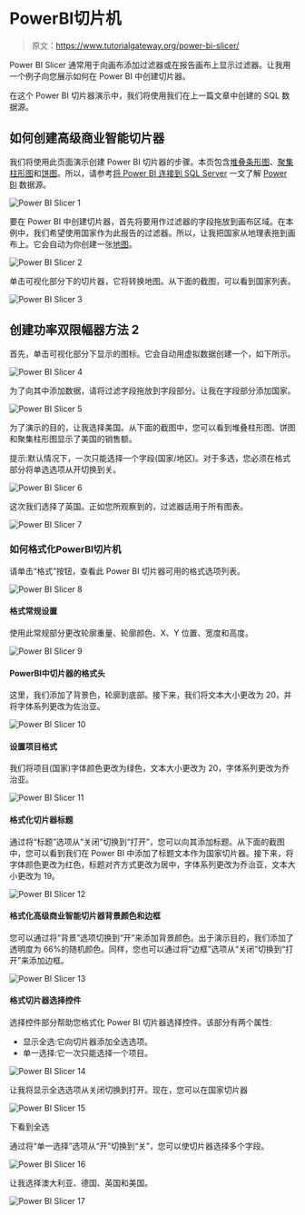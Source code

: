 # PowerBI切片机

> 原文：<https://www.tutorialgateway.org/power-bi-slicer/>

Power BI Slicer 通常用于向画布添加过滤器或在报告画布上显示过滤器。让我用一个例子向您展示如何在 Power BI 中创建切片器。

在这个 Power BI 切片器演示中，我们将使用我们在上一篇文章中创建的 SQL 数据源。

## 如何创建高级商业智能切片器

我们将使用此页面演示创建 Power BI 切片器的步骤。本页包含[堆叠条形图](https://www.tutorialgateway.org/power-bi-stacked-bar-chart/)、[聚集柱形图](https://www.tutorialgateway.org/clustered-column-chart-in-power-bi/)和[饼图](https://www.tutorialgateway.org/pie-chart-in-power-bi/)。所以，请参考[将 Power BI 连接到 SQL Server](https://www.tutorialgateway.org/connect-power-bi-to-sql-server/) 一文了解 [Power BI](https://www.tutorialgateway.org/power-bi-tutorial/) 数据源。

![Power BI Slicer 1](img/b749ee9dd864100d4bd31a9f339a4762.png)

要在 Power BI 中创建切片器，首先将要用作过滤器的字段拖放到画布区域。在本例中，我们希望使用国家作为此报告的过滤器。所以，让我把国家从地理表拖到画布上。它会自动为你创建一张[地图](https://www.tutorialgateway.org/create-a-map-in-power-bi/)。

![Power BI Slicer 2](img/ff750780abe8a2ed3ac708ae06e1ffa7.png)

单击可视化部分下的切片器，它将转换地图。从下面的截图，可以看到国家列表。

![Power BI Slicer 3](img/7c13ac832e77f73fe48fc37c7ed1cf95.png)

## 创建功率双限幅器方法 2

首先，单击可视化部分下显示的图标。它会自动用虚拟数据创建一个，如下所示。

![Power BI Slicer 4](img/9401f621b30f8068d6ad6ecc2394d49b.png)

为了向其中添加数据，请将过滤字段拖放到字段部分。让我在字段部分添加国家。

![Power BI Slicer 5](img/ae56d96c0f778a683df5e21de3cff0f3.png)

为了演示的目的，让我选择美国。从下面的截图中，您可以看到堆叠柱形图、饼图和聚集柱形图显示了美国的销售额。

提示:默认情况下，一次只能选择一个字段(国家/地区)。对于多选，您必须在格式部分将单选选项从开切换到关。

![Power BI Slicer 6](img/c88a1a56cf53ccfb635b87d4a4f9eaf7.png)

这次我们选择了英国。正如您所观察到的，过滤器适用于所有图表。

![Power BI Slicer 7](img/1281c9ae74684cfd56b3a0ef2f99fce4.png)

### 如何格式化PowerBI切片机

请单击“格式”按钮，查看此 Power BI 切片器可用的格式选项列表。

![Power BI Slicer 8](img/c942d807638b53fc97adf0228f199307.png)

#### 格式常规设置

使用此常规部分更改轮廓重量、轮廓颜色、X、Y 位置、宽度和高度。

![Power BI Slicer 9](img/733c255e20be651105051c86326044f8.png)

#### PowerBI中切片器的格式头

这里，我们添加了背景色，轮廓到底部。接下来，我们将文本大小更改为 20，并将字体系列更改为佐治亚。

![Power BI Slicer 10](img/a0cf960d0eab478cd9c5ebd2c5c886fb.png)

#### 设置项目格式

我们将项目(国家)字体颜色更改为绿色，文本大小更改为 20，字体系列更改为乔治亚。

![Power BI Slicer 11](img/8f6cb844dc77230b4280165307777de0.png)

#### 格式化切片器标题

通过将“标题”选项从“关闭”切换到“打开”，您可以向其添加标题。从下面的截图中，您可以看到我们在 Power BI 中添加了标题文本作为国家切片器。接下来，将字体颜色更改为红色，标题对齐方式更改为居中，字体系列更改为乔治亚，文本大小更改为 19。

![Power BI Slicer 12](img/ed8c68feecb3f928d568222d4a13b705.png)

#### 格式化高级商业智能切片器背景颜色和边框

您可以通过将“背景”选项切换到“开”来添加背景颜色。出于演示目的，我们添加了透明度为 66%的随机颜色。同样，您也可以通过将“边框”选项从“关闭”切换到“打开”来添加边框。

![Power BI Slicer 13](img/5ee70ae603b7a7ff8628101c0ea3b929.png)

#### 格式切片器选择控件

选择控件部分帮助您格式化 Power BI 切片器选择控件。该部分有两个属性:

*   显示全选:它向切片器添加全选选项。
*   单一选择:它一次只能选择一个项目。

![Power BI Slicer 14](img/c57ecac7bfd6067e850ef0e6fbdb459f.png)

让我将显示全选选项从关闭切换到打开。现在，您可以在国家切片器

![Power BI Slicer 15](img/84a368f6f1243fe643046ee8b0d881ae.png)

下看到全选

通过将“单一选择”选项从“开”切换到“关”，您可以使切片器选择多个字段。

![Power BI Slicer 16](img/a92401a82c56753d8eaa9a887fd142c8.png)

让我选择澳大利亚、德国、英国和美国。

![Power BI Slicer 17](img/da8ead53e0e08af5a61635452ff28b3c.png)